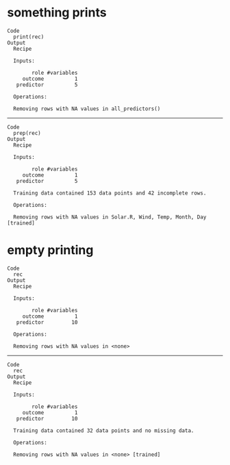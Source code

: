 # something prints

    Code
      print(rec)
    Output
      Recipe
      
      Inputs:
      
            role #variables
         outcome          1
       predictor          5
      
      Operations:
      
      Removing rows with NA values in all_predictors()

---

    Code
      prep(rec)
    Output
      Recipe
      
      Inputs:
      
            role #variables
         outcome          1
       predictor          5
      
      Training data contained 153 data points and 42 incomplete rows. 
      
      Operations:
      
      Removing rows with NA values in Solar.R, Wind, Temp, Month, Day [trained]

# empty printing

    Code
      rec
    Output
      Recipe
      
      Inputs:
      
            role #variables
         outcome          1
       predictor         10
      
      Operations:
      
      Removing rows with NA values in <none>

---

    Code
      rec
    Output
      Recipe
      
      Inputs:
      
            role #variables
         outcome          1
       predictor         10
      
      Training data contained 32 data points and no missing data.
      
      Operations:
      
      Removing rows with NA values in <none> [trained]

